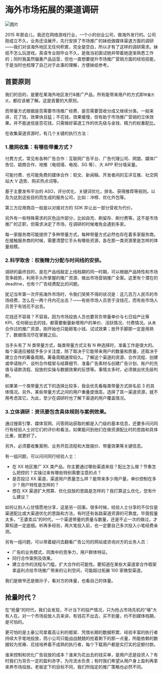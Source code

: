 # 海外市场拓展的渠道调研

![图片](https://i.xue.cn/ffae129.jpg)

2015 年那会儿，我还在网络游戏行业，一个小的创业公司，做海外发行的。公司刚成立不久，业务还没展开，先行安排了市场推广的妹纸做媒体渠道方面的调研——我们对该海外地区无任何积累，完全是空白，所以才有了这样的调研需求。妹纸不怎么玩游戏，英语专业刚毕业不久，是我当初面试她并带着她逐渐熟悉工作的；同时我虽然偏重产品运营，但也一直想要提升市场推广营销方面的经验技能，于是当时也梳理了自己对于此事的理解，方便妹纸参考。

## 首要原则

我们的目的，是要在某海外地区发行&推广产品，所有能带来用户的方式即`带量方式`，都应该被了解。这是首要的大原则。

而带量方式根据是否需要市场推广经费、是否需要营收分成又继续分类。一般来讲，花了钱，效果快且猛；不花钱，效果缓慢，但有助于市场推广营销的立体效果。并不能迷信是否花钱，只需做好渠道工作的优先级与金钱、精力的权重配比。

在收集渠道资源时，有几个关键的执行方法：

### 1.撒网收集：有哪些带量方式？

付费方式，常见有各种广告合作：互联网广告平台、广告代理公司、网盟、媒体广告位、超商合作、地推（电视墙、电视、SG 等）、大 APP 积分墙采量。

可能付费、也可能免费的媒体合作：软文、新闻稿、开发者间的互评互推、社交网站大 V 造势、购买热点词等。

基于主要发布平台的 ASO，评分优化、关键词优化，排名、获得推荐等规则。以及为达到这些目的而生成的服务公司，比如：冲榜、优化外包等。

第三方应用商店一般是以对接对方的 SDK 并让出一部分营收为代价。

另外有一些特殊需求的灰色运作部分，比如自充、刷留存、刷付费等。这不是市场推广的正职，但需求决定了市场，在调研的时候难免会遇到多家。

每一家服务商可能提供了多种带量方式，每种带量方式必然也存在着多家服务商。在接触服务商的时候，需要清楚它手头有哪些资源，各在那一类资源里是怎样的体量规模。

### 2.科学取舍：权衡精力分配与时间线的安排。

调研的最终目的，是在产品线敲定上线档期的同一时期，可以根据产品特性和市场竞争趋势，利用手头所掌握的推广资源、做出市场营销推广全案。这里有个潜在的 deadline，也有个广告经费配比的问题。

犹记当年第一次开拓海外市场时，令我们哭笑不得的状况是：这几百万人民币的市场经费，怎么在一两个月内花出去？——有些市场人员苦于没钱花，而有些市场人员苦于有钱花不出去。

花钱还不容易？不容易。因为市场投放人员也要背负带量单价与七日投产比等 KPI，任何砸出去的钱，都需要衡量新增用户的单价、活跃情况、付费情况。从未合作过的推广资源，刚开始也只能砸笔小钱、试试效果；放开手脚那一定是用熟了，数据情况尽在掌握之后。

当手头有了 N 类带量方式，每类带量方式又有 N 种选择时，准备工作是很大的。每个渠道应被赋予多少关注度，除了取决于它能带来用户的数量和质量，还取决于建立合作的筹备周期。筹备周期通常较久。了解这个渠道的资源、合作流程、创建或申请账户、谈判合作框架与结算细节、准备广告素材与创建广告计划、账户的充值与请款流程、投放的实操与数据效果的反馈等。事情太多时，必须做出优先级判断。

如果某一个类带量方式下的选择比较多，我会优先看每类带量方式排名前 3 的具体情况。另外，某些带量方式之间的用户重叠度很高，选择了其一渠道资源，就不用考虑其它。为此，至少在调研时也了解下渠道的用户覆盖情况。

### 3.立体调研：资讯要包含具体规则与案例效果。

通过搜索引擎、媒体官网、问答网站获取的都是入门级的基本信息，还要多问问同行有经验人士对它们的评价和看法，如果能问到他们在做资源配比时的思路和具体比重，就更好了。

另外，必须要收集案例、业务开启流程和大致报价、带量效果等关键信息。

有一组问题，可以问问同行经验人士：

- 在 XX 地区推广 XX 类产品，你主要通过哪些渠道来投？配比怎么做？节奏怎么把控的？实操过来有哪些特别需要注意的点？
- 是否投过 XX 渠道，渠道用户质量怎么样？能带来多少用户量，单价控制在多少？用户特性是怎样的？
- 想在 XX 渠道扩大预算、优化投放的思路是怎样的？我打算这么优化，您有什么建议？

如何让别人心甘情愿地分享，这是另一回事。很多时候，经验人士分享的不仅仅是渠道配比或大渠道优化的思路和方法，有时还有各路渠道资源的可靠度。毕竟假量太多。“王婆卖瓜”的时代，一个渠道带量的质量与数量，还是不止一次的做过，才算知道一定底细。听再多经验，再大笔投入前，也一定要自己多次投入小笔经费亲测。

另有一组问题，可以带着疑问去翻看广告公司的网站或咨询对方的业务人员：

- 广告的业务模式，同类中的竞争力，用户群体特征。
- 同行合作案例及效果。
- 建立合作的流程与门槛，扩大合作的可能性。要知道在某些大渠道拿合作框架拿返利点给市场推广带来的让利空间，可能超过拓展 100  家微型渠道。

我们是做爷还是做孙子，看对方的体量，也看自己的体量。

## 抢量时代？

在“抢量”的时代，我们会发现，不计当下的投产情况，只为抢占市场先机的“壕”大有人在。对一个市场投放人员来讲，有钱花不出去，买不到量，约不到媒体档期，是可怕的。

更可怕的是土豪公司拿着高让利的框架、凭借长期的数据积累、经验丰富的执行者持续大手笔地投放，而小公司只能战战兢兢的抢着剩下的那一点量，所能依赖的数据较为贫瘠、花钱培养着不成熟的执行者，每个下载用户都是实打实的足额付款。

谁来控制和优化广告投放的成本？谁来为花出去的钱买单，是用户还是投资人？有时我们为背负一定的盈利赤字，为月流水负责；有时我们希望从用户身上盈利再拿来养市场投放。老板定下的目标不同，我们所指定的推广策略也必然不同。

<!---

tags: #推广

created_at: 2015-07-29

updated_at: 2021-12-09

--->